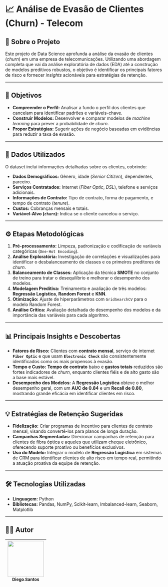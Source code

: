 # 📈 Análise de Evasão de Clientes (Churn) - Telecom

## 📍 Sobre o Projeto

Este projeto de Data Science aprofunda a análise da evasão de clientes (*churn*) em uma empresa de telecomunicações. Utilizando uma abordagem completa que vai da análise exploratória de dados (EDA) até a construção de modelos preditivos robustos, o objetivo é identificar os principais fatores de risco e fornecer *insights* acionáveis para estratégias de retenção.

---

## 🎯 Objetivos

- **Compreender o Perfil:** Analisar a fundo o perfil dos clientes que cancelam para identificar padrões e variáveis-chave.
- **Construir Modelos:** Desenvolver e comparar modelos de *machine learning* para prever a probabilidade de *churn*.
- **Propor Estratégias:** Sugerir ações de negócio baseadas em evidências para reduzir a taxa de evasão.

---

## 📂 Dados Utilizados

O dataset inclui informações detalhadas sobre os clientes, cobrindo:

- **Dados Demográficos:** Gênero, idade (*Senior Citizen*), dependentes, parceiro.
- **Serviços Contratados:** Internet (*Fiber Optic*, *DSL*), telefone e serviços adicionais.
- **Informações de Contrato:** Tipo de contrato, forma de pagamento, e tempo de contrato (*tenure*).
- **Custos:** Cobranças mensais e totais.
- **Variável-Alvo (`churn`):** Indica se o cliente cancelou o serviço.

---

## ⚙️ Etapas Metodológicas

1.  **Pré-processamento:** Limpeza, padronização e codificação de variáveis categóricas (`One-Hot Encoding`).
2.  **Análise Exploratória:** Investigação de correlações e visualizações para identificar o desbalanceamento de classes e os primeiros preditores de *churn*.
3.  **Balanceamento de Classes:** Aplicação da técnica **SMOTE** no conjunto de treino para tratar o desequilíbrio e melhorar o desempenho dos modelos.
4.  **Modelagem Preditiva:** Treinamento e avaliação de três modelos: **Regressão Logística**, **Random Forest** e **KNN**.
5.  **Otimização:** Ajuste de hiperparâmetros com `GridSearchCV` para o modelo Random Forest.
6.  **Análise Crítica:** Avaliação detalhada do desempenho dos modelos e da importância das variáveis para cada algoritmo.

---

## 📊 Principais Insights e Descobertas

* **Fatores de Risco:** Clientes com **contrato mensal**, serviço de internet **`Fiber Optic`** e que usam **`Electronic Check`** são consistentemente identificados como os mais propensos à evasão.
* **Tempo e Custo:** **Tempo de contrato** baixo e **gastos totais** reduzidos são fortes indicadores de *churn*, enquanto clientes fiéis e de alto gasto são a base mais estável.
* **Desempenho dos Modelos:** A **Regressão Logística** obteve o melhor desempenho geral, com um **AUC de 0.84** e um **Recall de 0.80**, mostrando grande eficácia em identificar clientes em risco.

---

## 💡 Estratégias de Retenção Sugeridas

- **Fidelização:** Criar programas de incentivo para clientes de contrato mensal, visando convertê-los para planos de longa duração.
- **Campanhas Segmentadas:** Direcionar campanhas de retenção para clientes de fibra óptica e aqueles que utilizam cheque eletrônico, oferecendo suporte proativo ou benefícios exclusivos.
- **Uso do Modelo:** Integrar o modelo de **Regressão Logística** em sistemas de CRM para identificar clientes de alto risco em tempo real, permitindo a atuação proativa da equipe de retenção.

---

## 🛠 Tecnologias Utilizadas

* **Linguagem:** Python
* **Bibliotecas:** Pandas, NumPy, Scikit-learn, Imbalanced-learn, Seaborn, Matplotlib

---


## 👨‍💻 Autor

| [<img src="https://github.com/user-attachments/assets/b753da45-f62e-474e-9e98-f227bc0c0be5" width=115><br><sub>Diego Santos</sub>](https://github.com/DiegoSantosOP) |
| :---: |
